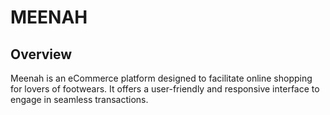 # MEENAH

## Overview
Meenah is an eCommerce platform designed to facilitate online shopping for lovers of footwears. It offers a user-friendly and responsive interface to engage in seamless transactions.
